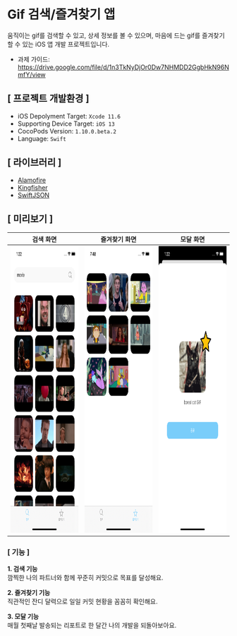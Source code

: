 # Gif 검색/즐겨찾기 앱
움직이는 gif를 검색할 수 있고, 상세 정보를 볼 수 있으며, 마음에 드는 gif를 즐겨찾기할 수 있는 iOS 앱 개발 프로젝트입니다.
- 과제 가이드: https://drive.google.com/file/d/1n3TkNyDjOr0Dw7NHMDD2GgbHkN96NmfY/view

## [ 프로젝트 개발환경 ]
- iOS Depolyment Target: `Xcode 11.6`
- Supporting Device Target: `iOS 13`
- CocoPods Version:  `1.10.0.beta.2`
- Language: `Swift`


## [ 라이브러리 ]
- [Alamofire](https://github.com/Alamofire/Alamofire)
- [Kingfisher](https://github.com/onevcat/Kingfisher)
- [SwiftJSON](https://github.com/SwiftyJSON/SwiftyJSON)

## [ 미리보기 ]
| 검색 화면                    | 즐겨찾기 화면                                  | 모달 화면                                  |
|:------------------------------:|:---------------------------------:|:---------------------------------:|
|<img src="GifSearchingApp/GitResource/search_page.png" width="300px" height="650px" title="검색 화면" alt="search_page"></img> |<img src="GifSearchingApp/GitResource/favorite_page2.png" width="300px" height="650px" title="즐겨찾기 화면" alt="favorite_page"> |<img src="GifSearchingApp/GitResource/modal_page_favorite_add.png" width="300px" height="650px" title="모달 화면" alt="modal_page_favorite_add"> |

### [ 기능 ]

**1. 검색 기능** <br>
깜찍한 나의 파트너와 함께 꾸준히 커밋으로 목표를 달성해요. 

**2. 즐겨찾기 기능** <br>
직관적인 잔디 달력으로 일일 커밋 현황을 꼼꼼히 확인해요.

**3. 모달 기능** <br>
매월 첫째날 발송되는 리포트로 한 달간 나의 개발을 되돌아보아요.


